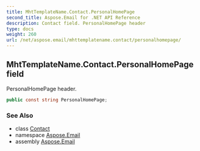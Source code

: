 ```yaml
---
title: MhtTemplateName.Contact.PersonalHomePage
second_title: Aspose.Email for .NET API Reference
description: Contact field. PersonalHomePage header
type: docs
weight: 260
url: /net/aspose.email/mhttemplatename.contact/personalhomepage/
---
```

## MhtTemplateName.Contact.PersonalHomePage field

PersonalHomePage header.

```csharp
public const string PersonalHomePage;
```

### See Also

* class [Contact](../)
* namespace [Aspose.Email](../../mhttemplatename.contact/)
* assembly [Aspose.Email](../../../)


